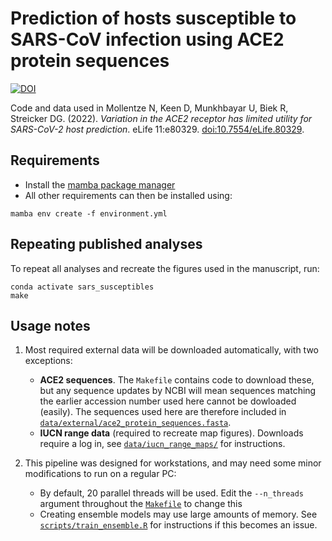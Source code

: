# Prediction of hosts susceptible to SARS-CoV infection using ACE2 protein sequences

[![DOI](https://zenodo.org/badge/316297169.svg)](https://zenodo.org/badge/latestdoi/316297169)

Code and data used in Mollentze N, Keen D, Munkhbayar U, Biek R, Streicker DG. (2022). *Variation in the ACE2 receptor has limited utility for SARS-CoV-2 host prediction*. eLife 11:e80329. [doi:10.7554/eLife.80329]( https://doi.org/10.7554/eLife.80329).

## Requirements
- Install the [mamba package manager](https://mamba.readthedocs.io/en/latest/installation.html)
- All other requirements can then be installed using:

```
mamba env create -f environment.yml
```

## Repeating published analyses
To repeat all analyses and recreate the figures used in the manuscript, run:
```
conda activate sars_susceptibles
make
```

## Usage notes
1. Most required external data will be downloaded automatically, with two exceptions:
    - **ACE2 sequences**. The `Makefile` contains code to download these, but any sequence updates by NCBI will mean sequences matching the earlier accession number used here cannot be dowloaded (easily). The sequences used here are therefore included in [`data/external/ace2_protein_sequences.fasta`](data/external/ace2_protein_sequences.fasta).
    - **IUCN range data** (required to recreate map figures). Downloads require a log in, see [`data/iucn_range_maps/`](data/iucn_range_maps/) for instructions.

2. This pipeline was designed for workstations, and may need some minor modifications to run on a regular PC:
    - By default, 20 parallel threads will be used. Edit the `--n_threads` argument throughout the [`Makefile`](Makefile) to change this
    - Creating ensemble models may use large amounts of memory. See [`scripts/train_ensemble.R`](scripts/train_ensemble.R) for instructions if this becomes an issue.
